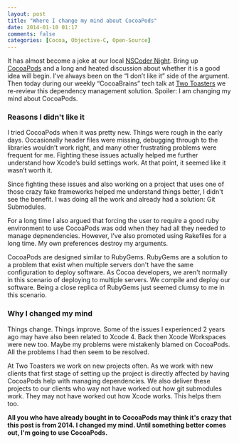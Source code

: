 ```yaml
---
layout: post
title: "Where I change my mind about CocoaPods"
date: 2014-01-10 01:17
comments: false
categories: [Cocoa, Objective-C, Open-Source]
---
```


It has almost become a joke at our local [NSCoder Night](http://meetup.com/nscoderrtp). Bring up [CocoaPods](http://coocapods.org) and a long and heated discussion about whether it is a good idea will begin. I've always been on the “I don’t like it” side of the argument. Then today during our weekly “CocoaBrains” tech talk at [Two Toasters](http://twotoasters.com) we re-review this dependency management solution. <span class="yellow-highlight">Spoiler: I am changing my mind about CocoaPods</span>.

<!-- more -->

### Reasons I didn't like it

I tried CocoaPods when it was pretty new. Things were rough in the early days. Occasionally header files were missing, debugging through to the libraries wouldn’t work right, and many other frustrating problems were frequent for me. Fighting these issues actually helped me further understand how Xcode’s build settings work. At that point, it seemed like it wasn’t worth it.

Since fighting these issues and also working on a project that uses one of those crazy fake frameworks helped me understand things better, I didn't see the benefit. I was doing all the work and already had a solution: Git Submodules.

For a long time I also argued that forcing the user to require a good ruby environment to use CocoaPods was odd when they had all they needed to manage depnendencies. However, I've also promoted using Rakefiles for a long time. My own preferences destroy my arguments.

CocoaPods are designed similar to RubyGems. RubyGems are a solution to a problem that exist when multiple servers don't have the same configuration to deploy software. As Cocoa developers, we aren't normally in this scenario of deploying to multiple servers. We compile and deploy our software. Being a close replica of RubyGems just seemed clumsy to me in this scenario.

### Why I changed my mind

Things change. Things improve. Some of the issues I experienced 2 years ago may have also been related to Xcode 4. Back then Xcode Workspaces were new too. Maybe my problems were mistakenly blamed on CocoaPods. <span class="yellow-highlight">All the problems I had then seem to be resolved</a>.

At Two Toasters we work on new projects often. As we work with new clients that first stage of setting up the project is directly affected by having CocoaPods help with managing dependencies. We also deliver these projects to our clients who way not have worked out how git submodules work. They may not have worked out how Xcode works. This helps them too.

__All you who have already bought in to CocoaPods may think it's crazy that this post is from 2014. I changed my mind. Until something better comes out, I'm going to use CocoaPods.__

